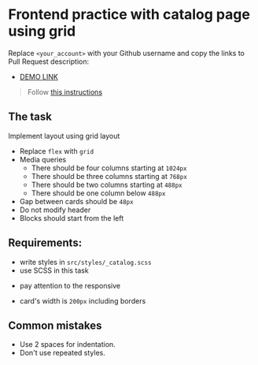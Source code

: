 # Frontend practice with catalog page using grid
Replace `<your_account>` with your Github username and copy the links to Pull Request description:
- [DEMO LINK](https://zisuan-od.github.io/layout_catalog_grid/)

> Follow [this instructions](https://github.com/mate-academy/layout_task-guideline#how-to-solve-the-layout-tasks-on-github)

## The task
Implement layout using grid layout

+ Replace `flex` with `grid`
+ Media queries
  + There should be four columns starting at `1024px`
  + There should be three columns starting at `768px`
  + There should be two columns starting at `488px`
  + There should be one column below `488px`
+ Gap between cards should be `48px`
+ Do not modify header
+ Blocks should start from the left


## Requirements:
+ write styles in `src/styles/_catalog.scss`
+ use SCSS in this task
- pay attention to the responsive
+ card's width is `200px` including borders

## Common mistakes
+ Use 2 spaces for indentation.
+ Don't use repeated styles.
